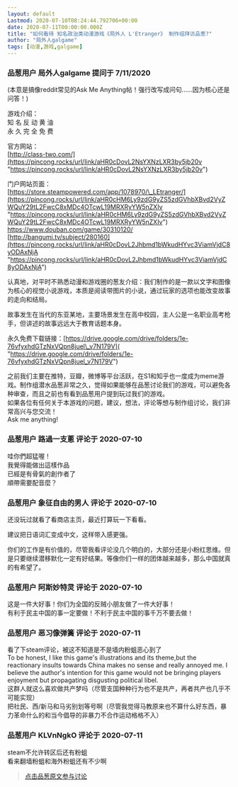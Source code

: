 ```yaml
---
layout: default
Lastmod: 2020-07-10T08:24:44.792706+00:00
date: 2020-07-11T00:00:00.000Z
title: "如何看待 知名政治类动漫游戏《局外人 L'Etranger》 制作组拜访品葱?"
author: "局外人galgame"
tags: [动漫,游戏,galgame]
---
```



### 品葱用户 **局外人galgame** 提问于 7/11/2020
    
(本意是搞像reddit常见的Ask Me Anything帖！强行改写成问句……因为核心还是问答！)  
  
游戏介绍：  
知 名 反 动 黄 油  
永 久 完 全 免 费  
  
官方网站：  
[http://class-two.com/](https://pincong.rocks/url/link/aHR0cDovL2NsYXNzLXR3by5jb20v "https://pincong.rocks/url/link/aHR0cDovL2NsYXNzLXR3by5jb20v")  
  
门户网站页面：  
[https://store.steampowered.com/app/1078970/\_LEtranger/](https://pincong.rocks/url/link/aHR0cHM6Ly9zdG9yZS5zdGVhbXBvd2VyZWQuY29tL2FwcC8xMDc4OTcwL19MRXRyYW5nZXIv "https://pincong.rocks/url/link/aHR0cHM6Ly9zdG9yZS5zdGVhbXBvd2VyZWQuY29tL2FwcC8xMDc4OTcwL19MRXRyYW5nZXIv")  
https://www.douban.com/game/30310120/  
[http://bangumi.tv/subject/280160](https://pincong.rocks/url/link/aHR0cDovL2Jhbmd1bWkudHYvc3ViamVjdC8yODAxNjA "https://pincong.rocks/url/link/aHR0cDovL2Jhbmd1bWkudHYvc3ViamVjdC8yODAxNjA")  
  
认真地，对平时不熟悉动漫和游戏圈的葱友介绍：我们制作的是一款以文字和图像为核心的视觉小说游戏，本质是阅读带图片的小说，通过玩家的选项也能改变故事的走向和结局。  
  
故事发生在当代的东亚某地，主要场景发生在高中校园，主人公是一名职业高考枪手，但讲述的故事远远大于教育话题本身。  
  
永久免费下载链接：[https://drive.google.com/drive/folders/1e-76vfyxhdGTzNxVQpn8juel\_v7N179V]( "https://drive.google.com/drive/folders/1e-76vfyxhdGTzNxVQpn8juel_v7N179V")  
  
之前我们主要在推特，豆瓣，微博等平台活跃，在S1和知乎也一度成为meme游戏。制作组潜水品葱非常之久，觉得如果能够在品葱讨论我们的游戏，可以避免各种审查，而且之前也有看到品葱用户提到玩过我们的游戏。  
如果各位有任何关于本游戏的问题，建议，想法，评论等想与制作组讨论，我们非常高兴与您交流！  
Ask me anything!
    
                

### 品葱用户 **路過一支蔥** 评论于 2020-07-10
        
哇你們超猛喔！  
我覺得能做出這樣作品  
已經是有骨氣的創作者了  
順帶需要配音麼？
        
                

### 品葱用户 **象征自由的男人** 评论于 2020-07-10
        
还没玩过就看了看商店主页，最近打算玩一下看看。  
  
建议把日语词汇变成中文，这样带入感更强。  
  
  
你们的工作是有价值的，尽管我看评论没几个明白的，大部分还是小粉红思维。但是只要继续潜移默化一定有好结果。等像你们一样的团体越来越多，那么中国就真的有希望了。
        
                

### 品葱用户 **阿斯妙特灵** 评论于 2020-07-10
        
这是一件大好事！你们为全国的反贼小朋友做了一件大好事！  
有利于民主中国的事一定要做！不利于民主中国的事千万不要去做！
        
                

### 品葱用户 **恶习像弹簧** 评论于 2020-07-11
        
看了下steam评论，被这不知道是不是墙内粉蛆恶心到了  
To be honest, I like this game's illustrations and its theme,but the reactionary insults towards China makes no sense and really annoyed me. I believe the author's intention for this game would not be bringing players enjoyment but propagating disgusting political libel.  
这群人就这么喜欢做共产梦吗（尽管支国种种行为也不是共产，再者共产也几乎不可能实现）  
把社民、西/新马和马劣别划等号啊（尽管我觉得马教原来也不算什么好东西，暴力革命什么的和当今倡导的非暴力不合作运动格格不入）
        
                

### 品葱用户 **KLVnNgkO** 评论于 2020-07-11
        
steam不允许转区后还有粉蛆  
看来翻墙粉蛆和海外粉蛆还有不少啊
        
                





> [点击品葱原文参与讨论](https://pincong.rocks/question/28322)

